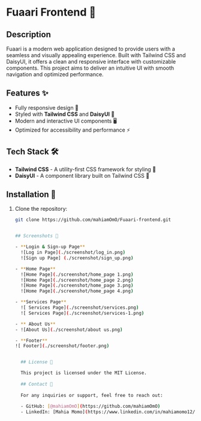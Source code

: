 # Fuaari Frontend 🚀

## Description  
Fuaari is a modern web application designed to provide users with a seamless and visually appealing experience. Built with Tailwind CSS and DaisyUI, it offers a clean and responsive interface with customizable components. This project aims to deliver an intuitive UI with smooth navigation and optimized performance.

## Features ✨  
- Fully responsive design 📱  
- Styled with **Tailwind CSS** and **DaisyUI** 🎨  
- Modern and interactive UI components 🖥️  
- Optimized for accessibility and performance ⚡  

## Tech Stack 🛠️  
- **Tailwind CSS** - A utility-first CSS framework for styling 🎨  
- **DaisyUI** - A component library built on Tailwind CSS 🌼  

## Installation 🚀  
1. Clone the repository:  
   ```bash
   git clone https://github.com/mahiamOmO/Fuaari-frontend.git


   ## Screenshots 📸

   - **Login & Sign-up Page**  
     ![Log in Page](./screenshot/log_in.png) 
     ![Sign up Page] (./screenshot/sign_up.png)
   
   - **Home Page**  
     ![Home Page](./screenshot/home_page 1.png)   
     ![Home Page](./screenshot/home_page 2.png)
     ![Home Page](./screenshot/home_page 3.png)
     ![Home Page](./screenshot/home_page 4.png)
   
   - **Services Page**  
     ![ Services Page](./screenshot/services.png)
     ![ Services Page](./screenshot/services-1.png)

   - ** About Us**
   - ![About Us](./screenshot/about us.png)

   - **Footer**
   ![ Footer](./screenshot/footer.png)


     ## License 📜

     This project is licensed under the MIT License.
     
     ## Contact 📩
     
     For any inquiries or support, feel free to reach out:
     
     - GitHub: [@mahiamOmO](https://github.com/mahiamOmO)
     - LinkedIn: [Mahia Momo](https://www.linkedin.com/in/mahiamomo12/)